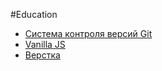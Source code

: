#Education

- [Система контроля версий Git](./git/git.md)
- [Vanilla JS](./javascript/js.md)
- [Верстка](./layout/layout.md)